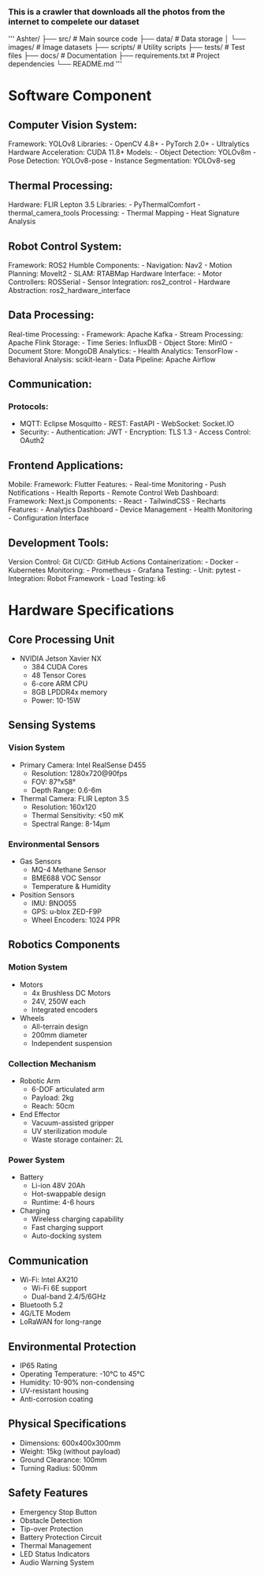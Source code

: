 ### This is a crawler that downloads all the photos from the internet to compelete our dataset
'''
Ashter/
├── src/               # Main source code
├── data/              # Data storage
│   └── images/        # Image datasets
├── scripts/           # Utility scripts
├── tests/             # Test files
├── docs/              # Documentation
├── requirements.txt   # Project dependencies
└── README.md
'''
# Software Component
## Computer Vision System: 
Framework: YOLOv8 Libraries: - OpenCV 4.8+ -
PyTorch 2.0+ - Ultralytics Hardware Acceleration: CUDA 11.8+ Models: -
Object Detection: YOLOv8m - Pose Detection: YOLOv8-pose - Instance
Segmentation: YOLOv8-seg

## Thermal Processing: 
Hardware: FLIR Lepton 3.5 Libraries: -
PyThermalComfort - thermal_camera_tools Processing: - Thermal Mapping -
Heat Signature Analysis

## Robot Control System: 
Framework: ROS2 Humble Components: - Navigation:
Nav2 - Motion Planning: MoveIt2 - SLAM: RTABMap Hardware Interface: -
Motor Controllers: ROSSerial - Sensor Integration: ros2_control -
Hardware Abstraction: ros2_hardware_interface

## Data Processing: 
Real-time Processing: - Framework: Apache Kafka -
Stream Processing: Apache Flink Storage: - Time Series: InfluxDB -
Object Store: MinIO - Document Store: MongoDB Analytics: - Health
Analytics: TensorFlow - Behavioral Analysis: scikit-learn - Data
Pipeline: Apache Airflow

## Communication: 
### Protocols: 
- MQTT: Eclipse Mosquitto - REST: FastAPI - WebSocket: Socket.IO 
- Security: - Authentication: JWT - Encryption: TLS 1.3 - Access Control: OAuth2

## Frontend Applications: 
Mobile: Framework: Flutter Features: - Real-time
Monitoring - Push Notifications - Health Reports - Remote Control Web
Dashboard: Framework: Next.js Components: - React - TailwindCSS -
Recharts Features: - Analytics Dashboard - Device Management - Health
Monitoring - Configuration Interface

## Development Tools: 
Version Control: Git CI/CD: GitHub Actions
Containerization: - Docker - Kubernetes Monitoring: - Prometheus -
Grafana Testing: - Unit: pytest - Integration: Robot Framework - Load
Testing: k6

# Hardware Specifications

## Core Processing Unit
- NVIDIA Jetson Xavier NX
  - 384 CUDA Cores
  - 48 Tensor Cores
  - 6-core ARM CPU
  - 8GB LPDDR4x memory
  - Power: 10-15W

## Sensing Systems

### Vision System
- Primary Camera: Intel RealSense D455
  - Resolution: 1280x720@90fps
  - FOV: 87°x58°
  - Depth Range: 0.6-6m
- Thermal Camera: FLIR Lepton 3.5
  - Resolution: 160x120
  - Thermal Sensitivity: <50 mK
  - Spectral Range: 8-14μm

### Environmental Sensors
- Gas Sensors
  - MQ-4 Methane Sensor
  - BME688 VOC Sensor
  - Temperature & Humidity
- Position Sensors
  - IMU: BNO055
  - GPS: u-blox ZED-F9P
  - Wheel Encoders: 1024 PPR

## Robotics Components

### Motion System
- Motors
  - 4x Brushless DC Motors
  - 24V, 250W each
  - Integrated encoders
- Wheels
  - All-terrain design
  - 200mm diameter
  - Independent suspension

### Collection Mechanism
- Robotic Arm
  - 6-DOF articulated arm
  - Payload: 2kg
  - Reach: 50cm
- End Effector
  - Vacuum-assisted gripper
  - UV sterilization module
  - Waste storage container: 2L

### Power System
- Battery
  - Li-ion 48V 20Ah
  - Hot-swappable design
  - Runtime: 4-6 hours
- Charging
  - Wireless charging capability
  - Fast charging support
  - Auto-docking system

## Communication
- Wi-Fi: Intel AX210
  - Wi-Fi 6E support
  - Dual-band 2.4/5/6GHz
- Bluetooth 5.2
- 4G/LTE Modem
- LoRaWAN for long-range

## Environmental Protection
- IP65 Rating
- Operating Temperature: -10°C to 45°C
- Humidity: 10-90% non-condensing
- UV-resistant housing
- Anti-corrosion coating

## Physical Specifications
- Dimensions: 600x400x300mm
- Weight: 15kg (without payload)
- Ground Clearance: 100mm
- Turning Radius: 500mm

## Safety Features
- Emergency Stop Button
- Obstacle Detection
- Tip-over Protection
- Battery Protection Circuit
- Thermal Management
- LED Status Indicators
- Audio Warning System